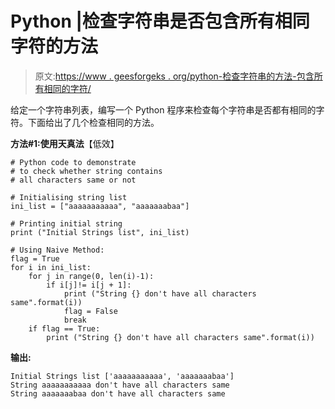 # Python |检查字符串是否包含所有相同字符的方法

> 原文:[https://www . geesforgeks . org/python-检查字符串的方法-包含所有相同的字符/](https://www.geeksforgeeks.org/python-ways-to-check-string-contain-all-same-characters/)

给定一个字符串列表，编写一个 Python 程序来检查每个字符串是否都有相同的字符。下面给出了几个检查相同的方法。

**方法#1:使用天真法**【低效】

```
# Python code to demonstrate 
# to check whether string contains
# all characters same or not

# Initialising string list
ini_list = ["aaaaaaaaaaa", "aaaaaaabaa"]

# Printing initial string
print ("Initial Strings list", ini_list)

# Using Naive Method:
flag = True
for i in ini_list:
    for j in range(0, len(i)-1):
        if i[j]!= i[j + 1]:
            print ("String {} don't have all characters same".format(i))
            flag = False
            break
    if flag == True:
        print ("String {} don't have all characters same".format(i))

```

**输出:**

```
Initial Strings list ['aaaaaaaaaaa', 'aaaaaaabaa']
String aaaaaaaaaaa don't have all characters same
String aaaaaaabaa don't have all characters same

```
